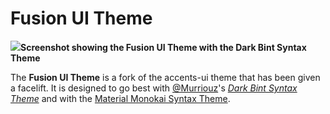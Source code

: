 # Fusion UI Theme
<img src="https://raw.githubusercontent.com/fusion809/fusion-ui/master/screenshot-dark-bint.png"><caption>**Screenshot showing the Fusion UI Theme with the Dark Bint Syntax Theme**</caption></img>

The **Fusion UI Theme** is a fork of the accents-ui theme that has been given a facelift. It is designed to go best with [@Murriouz](https://github.com/Murriouz)'s [*Dark Bint Syntax Theme*](https://github.com/Murriouz/dark-bint-syntax) and with the [Material Monokai Syntax Theme](https://atom.io/themes/material-monokai-syntax).

